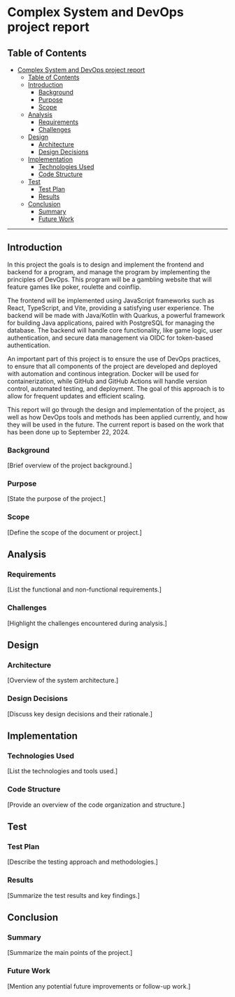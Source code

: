 # Complex System and DevOps project report

## Table of Contents

- [Complex System and DevOps project report](#complex-system-and-devops-project-report)
  - [Table of Contents](#table-of-contents)
  - [Introduction](#introduction)
    - [Background](#background)
    - [Purpose](#purpose)
    - [Scope](#scope)
  - [Analysis](#analysis)
    - [Requirements](#requirements)
    - [Challenges](#challenges)
  - [Design](#design)
    - [Architecture](#architecture)
    - [Design Decisions](#design-decisions)
  - [Implementation](#implementation)
    - [Technologies Used](#technologies-used)
    - [Code Structure](#code-structure)
  - [Test](#test)
    - [Test Plan](#test-plan)
    - [Results](#results)
  - [Conclusion](#conclusion)
    - [Summary](#summary)
    - [Future Work](#future-work)

---

## Introduction
In this project the goals is to design and implement the frontend and backend for a program, and manage the program by implementing the principles of DevOps. This program will be a gambling website that will feature games like poker, roulette and coinflip. 

The frontend will be implemented using JavaScript frameworks such as React, TypeScript, and Vite, providing a satisfying user experience. The backend will be made with Java/Kotlin with Quarkus, a powerful framework for building Java applications, paired with PostgreSQL for managing the database. The backend will handle core functionality, like game logic, user authentication, and secure data management via OIDC for token-based authentication.

An important part of this project is to ensure the use of DevOps practices, to ensure that all components of the project are developed and deployed with automation and continous integration. Docker will be used for containerization, while GitHub and GitHub Actions will handle version control, automated testing, and deployment. The goal of this approach is to allow for frequent updates and efficient scaling.

This report will go through the design and implementation of the project, as well as how DevOps tools and methods has been applied currently, and how they will be used in the future. The current report is based on the work that has been done up to September 22, 2024.


### Background
[Brief overview of the project background.]

### Purpose
[State the purpose of the project.]

### Scope
[Define the scope of the document or project.]

## Analysis

### Requirements
[List the functional and non-functional requirements.]

### Challenges
[Highlight the challenges encountered during analysis.]

## Design

### Architecture
[Overview of the system architecture.]

### Design Decisions
[Discuss key design decisions and their rationale.]

## Implementation

### Technologies Used
[List the technologies and tools used.]

### Code Structure
[Provide an overview of the code organization and structure.]

## Test

### Test Plan
[Describe the testing approach and methodologies.]

### Results
[Summarize the test results and key findings.]

## Conclusion

### Summary
[Summarize the main points of the project.]

### Future Work
[Mention any potential future improvements or follow-up work.]


